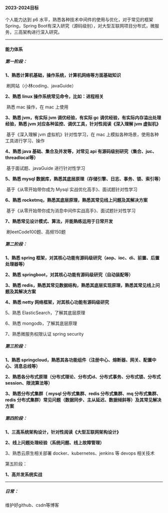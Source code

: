 #### 2023-2024目标

个人能力达到 p6 水平，熟悉各种技术中间件的使用与优化，对于常见的框架Spring，Spring Boot有深入研究（源码级别），对大型互联网项目分布式，微服务，三高架构进行深入研究。

****

#### **能力体系**

##### 第一阶段：

**1、熟悉计算机基础，操作系统，计算机网络等方面基础知识**

​	刷网站（小林coding、javaGuide）

**2、熟悉 linux 操作系统常见命令，比如：进程相关**

​	熟悉 mac 操作，在 mac 上使用

**3、熟悉 jvm，有实际 jvm 调优经验，有实际 gc 调优经验，有实际内存溢出处理经验，熟悉 jvm 对应各种监控、调优工具，针对性阅读《深入理解 jvm 虚拟机》**

​	基于《深入理解 jvm 虚拟机》针对性学习，在 mac 上模拟各种场景，使用各种工具进行学习、操作

**4、熟悉 java 基础、集合及并发等，对常见 api 有源码级别研究（集合、juc、threadlocal等）**

​	基于面试题、javaGuide 进行针对性学习

**5、熟悉 mysql 数据库，熟悉其底层原理（存储引擎、日志、事务、锁、索引等）**

​	基于《从零开始带你成为 Mysql 实战优化高手》、面试题针对性学习

**6、熟悉 rocketmq，熟悉其底层原理，熟悉其常见线上问题及其解决方案**

​	基于《从零开始带你成为消息中间件实战高手》、面试题针对性学习

**7、熟悉常见设计模式、算法，并能熟练运用于日常开发**

​	刷leetCode100题、高频150题

##### 第二阶段：

**1、熟悉 spring 框架，对其核心功能有源码级研究（aop、ioc、di、前置、后置处理器等）**

**2、熟悉 springboot，对其核心功能有源码级研究（自动装配等）**

**3、熟悉 redis，熟悉其常见数据结构，熟悉其底层实现原理，熟悉其常见线上问题及其解决方案**

**4、熟悉 netty 网络框架，对其核心功能有源码级研究**

5、熟悉 ElasticSearch，了解其底层原理

6、熟悉 mongodb，了解其底层原理

7、熟悉微服务权限认证 spring security

##### 第三阶段：

**1、熟悉 springcloud，熟悉其各功能组件（注册中心、熔断器、网关、配置中心、消息总线等）**

**2、熟悉各分布式原理（分布式理论、分布式id、分布式事务、分布式锁、分布式session、限流算法等）**

**3、熟悉分布式集群（ mysql 分布式集群、redis 分布式集群、mq 分布式集群、redis 分布式集群）常见问题（数据同步、主从延迟、数据倾斜等）及其常见解决方案**

##### 第四阶段：

**1、三高系统架构设计，针对性阅读《大型互联网架构设计》**

**2、线上问题处理经验（系统问题、线上故障管理）**

3、熟悉云原生相关部署 docker、kubernetes、jenkins 等 devops 相关技术

第五阶段：

**1、高并发系统实战**

****

##### 日常：

维护好github、csdn等博客
